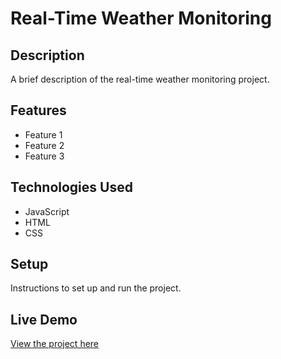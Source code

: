 # Real-Time Weather Monitoring

## Description

A brief description of the real-time weather monitoring project.

## Features

- Feature 1
- Feature 2
- Feature 3

## Technologies Used

- JavaScript
- HTML
- CSS

## Setup

Instructions to set up and run the project.

## Live Demo

[View the project here](https://deepakkumar55.github.io/200-JAVASCRIPT-PROJECT/140-140-real_time_weather_monitoring/)
